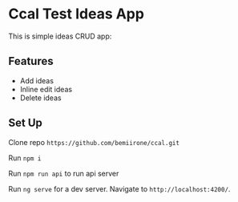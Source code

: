 # Ccal Test Ideas App

This is simple ideas CRUD app:

## Features

- Add ideas
- Inline edit ideas
- Delete ideas

## Set Up

Clone repo `https://github.com/bemiirone/ccal.git`

Run `npm i`

Run `npm run api` to run api server

Run `ng serve` for a dev server. Navigate to `http://localhost:4200/`. 


